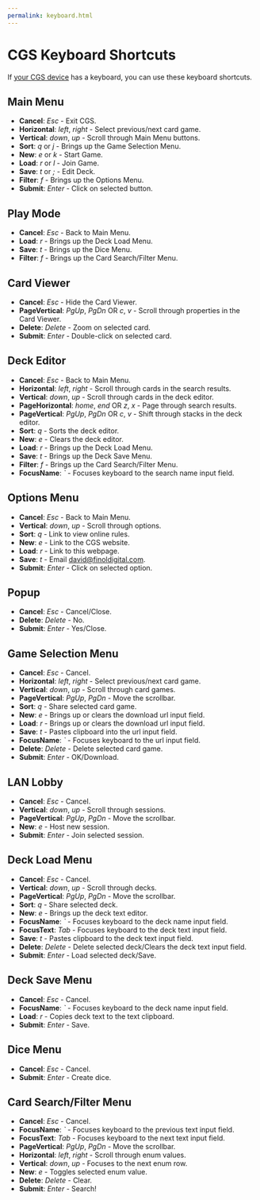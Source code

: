 ```yaml
---
permalink: keyboard.html
---
```


# CGS Keyboard Shortcuts
If [your CGS device](index.html#play-anywhere) has a keyboard, you can use these keyboard shortcuts.

## Main Menu
- **Cancel**: *Esc* - Exit CGS.
- **Horizontal**: *left*, *right* - Select previous/next card game.
- **Vertical**: *down*, *up* - Scroll through Main Menu buttons.
- **Sort**: *q* or *j* - Brings up the Game Selection Menu.
- **New**: *e* or *k* - Start Game.
- **Load**: *r* or *l* - Join Game.
- **Save**: *t* or *;* - Edit Deck.
- **Filter**: *f* - Brings up the Options Menu.
- **Submit**: *Enter* - Click on selected button.

## Play Mode
- **Cancel**: *Esc* - Back to Main Menu.
- **Load**: *r* - Brings up the Deck Load Menu.
- **Save**: *t* - Brings up the Dice Menu.
- **Filter**: *f* - Brings up the Card Search/Filter Menu.

## Card Viewer
- **Cancel**: *Esc* - Hide the Card Viewer.
- **PageVertical**: *PgUp*, *PgDn* OR *c*, *v* - Scroll through properties in the Card Viewer.
- **Delete**: *Delete* - Zoom on selected card.
- **Submit**: *Enter* - Double-click on selected card.

## Deck Editor
- **Cancel**: *Esc* - Back to Main Menu.
- **Horizontal**: *left*, *right* - Scroll through cards in the search results.
- **Vertical**: *down*, *up* - Scroll through cards in the deck editor.
- **PageHorizontal**: *home*, *end* OR *z*, *x* - Page through search results.
- **PageVertical**: *PgUp*, *PgDn* OR *c*, *v* - Shift through stacks in the deck editor.
- **Sort**: *q* - Sorts the deck editor.
- **New**: *e* - Clears the deck editor.
- **Load**: *r* - Brings up the Deck Load Menu.
- **Save**: *t* - Brings up the Deck Save Menu.
- **Filter**: *f* - Brings up the Card Search/Filter Menu.
- **FocusName**: *\`* - Focuses keyboard to the search name input field.

## Options Menu
- **Cancel**: *Esc* - Back to Main Menu.
- **Vertical**: *down*, *up* - Scroll through options.
- **Sort**: *q* - Link to view online rules.
- **New**: *e* - Link to the CGS website.
- **Load**: *r* - Link to this webpage.
- **Save**: *t* - Email <david@finoldigital.com>.
- **Submit**: *Enter* - Click on selected option.

## Popup
- **Cancel**: *Esc* - Cancel/Close.
- **Delete**: *Delete* - No.
- **Submit**: *Enter* - Yes/Close.

## Game Selection Menu
- **Cancel**: *Esc* - Cancel.
- **Horizontal**: *left*, *right* - Select previous/next card game.
- **Vertical**: *down*, *up* - Scroll through card games.
- **PageVertical**: *PgUp*, *PgDn* - Move the scrollbar.
- **Sort**: *q* - Share selected card game.
- **New**: *e* - Brings up or clears the download url input field.
- **Load**: *r* - Brings up or clears the download url input field.
- **Save**: *t* - Pastes clipboard into the url input field.
- **FocusName**: *\`* - Focuses keyboard to the url input field.
- **Delete**: *Delete* - Delete selected card game.
- **Submit**: *Enter* - OK/Download.

## LAN Lobby
- **Cancel**: *Esc* - Cancel.
- **Vertical**: *down*, *up* - Scroll through sessions.
- **PageVertical**: *PgUp*, *PgDn* - Move the scrollbar.
- **New**: *e* - Host new session.
- **Submit**: *Enter* - Join selected session.

## Deck Load Menu
- **Cancel**: *Esc* - Cancel.
- **Vertical**: *down*, *up* - Scroll through decks.
- **PageVertical**: *PgUp*, *PgDn* - Move the scrollbar.
- **Sort**: *q* - Share selected deck.
- **New**: *e* - Brings up the deck text editor.
- **FocusName**: *\`* - Focuses keyboard to the deck name input field.
- **FocusText**: *Tab* - Focuses keyboard to the deck text input field.
- **Save**: *t* - Pastes clipboard to the deck text input field.
- **Delete**: *Delete* - Delete selected deck/Clears the deck text input field.
- **Submit**: *Enter* - Load selected deck/Save.

## Deck Save Menu
- **Cancel**: *Esc* - Cancel.
- **FocusName**: *\`* - Focuses keyboard to the deck name input field.
- **Load**: *r* - Copies deck text to the text clipboard.
- **Submit**: *Enter* - Save.

## Dice Menu
- **Cancel**: *Esc* - Cancel.
- **Submit**: *Enter* - Create dice.

## Card Search/Filter Menu
- **Cancel**: *Esc* - Cancel.
- **FocusName**: *\`* - Focuses keyboard to the previous text input field.
- **FocusText**: *Tab* - Focuses keyboard to the next text input field.
- **PageVertical**: *PgUp*, *PgDn* - Move the scrollbar.
- **Horizontal**: *left*, *right* - Scroll through enum values.
- **Vertical**: *down*, *up* - Focuses to the next enum row.
- **New**: *e* - Toggles selected enum value.
- **Delete**: *Delete* - Clear.
- **Submit**: *Enter* - Search!
